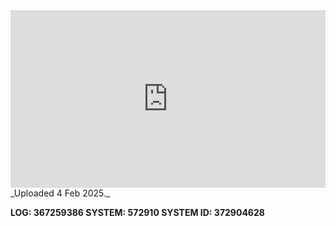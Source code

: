 
<iframe 
  src="https://drive.google.com/file/d/1MDw8H_U9Ss80qSK0Ewc3A4EZOQUvTiq9/preview"  
  style="width:100%; aspect-ratio:16/9; border:0;"
  allowfullscreen>
</iframe>
_Uploaded 4 Feb 2025._

**LOG: 367259386
SYSTEM: 572910
SYSTEM ID: 372904628**
